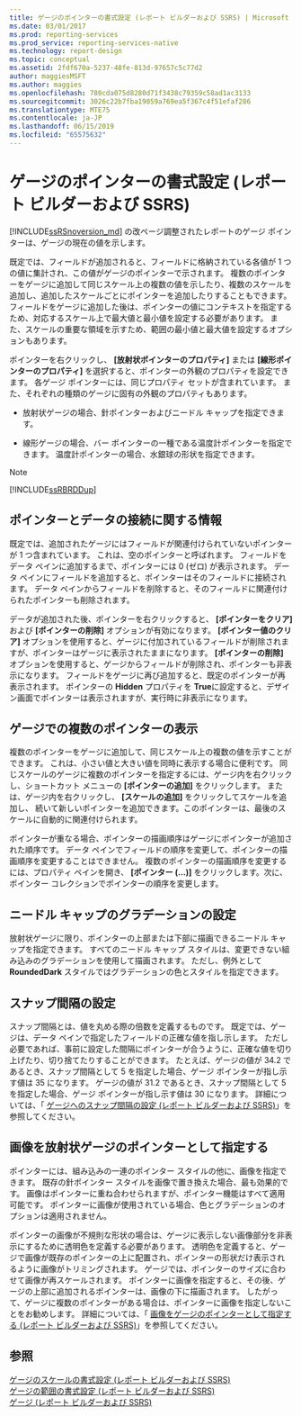 ```yaml
---
title: ゲージのポインターの書式設定 (レポート ビルダーおよび SSRS) | Microsoft Docs
ms.date: 03/01/2017
ms.prod: reporting-services
ms.prod_service: reporting-services-native
ms.technology: report-design
ms.topic: conceptual
ms.assetid: 2fdf670a-5237-48fe-813d-97657c5c77d2
author: maggiesMSFT
ms.author: maggies
ms.openlocfilehash: 780cda075d8280d71f3438c79359c58ad1ac3133
ms.sourcegitcommit: 3026c22b7fba19059a769ea5f367c4f51efaf286
ms.translationtype: MTE75
ms.contentlocale: ja-JP
ms.lasthandoff: 06/15/2019
ms.locfileid: "65575632"
---
```

# <a name="formatting-pointers-on-a-gauge-report-builder-and-ssrs"></a>ゲージのポインターの書式設定 (レポート ビルダーおよび SSRS)
 [!INCLUDE[ssRSnoversion_md](../../includes/ssrsnoversion-md.md)] の改ページ調整されたレポートのゲージ ポインターは、ゲージの現在の値を示します。   
   
 既定では、フィールドが追加されると、フィールドに格納されている各値が 1 つの値に集計され、この値がゲージのポインターで示されます。 複数のポインターをゲージに追加して同じスケール上の複数の値を示したり、複数のスケールを追加し、追加したスケールごとにポインターを追加したりすることもできます。 フィールドをゲージに追加した後は、ポインターの値にコンテキストを指定するため、対応するスケール上で最大値と最小値を設定する必要があります。 また、スケールの重要な領域を示すため、範囲の最小値と最大値を設定するオプションもあります。  
  
 ポインターを右クリックし、 **[放射状ポインターのプロパティ]** または **[線形ポインターのプロパティ]** を選択すると、ポインターの外観のプロパティを設定できます。 各ゲージ ポインターには、同じプロパティ セットが含まれています。 また、それぞれの種類のゲージに固有の外観のプロパティもあります。  
  
-   放射状ゲージの場合、針ポインターおよびニードル キャップを指定できます。  
  
-   線形ゲージの場合、バー ポインターの一種である温度計ポインターを指定できます。 温度計ポインターの場合、水銀球の形状を指定できます。  
  
> [!NOTE]  
>  [!INCLUDE[ssRBRDDup](../../includes/ssrbrddup-md.md)]  
  
##  <a name="HowPointer"></a> ポインターとデータの接続に関する情報  
 既定では、追加されたゲージにはフィールドが関連付けられていないポインターが 1 つ含まれています。 これは、空のポインターと呼ばれます。 フィールドをデータ ペインに追加するまで、ポインターには 0 (ゼロ) が表示されます。 データ ペインにフィールドを追加すると、ポインターはそのフィールドに接続されます。 データ ペインからフィールドを削除すると、そのフィールドに関連付けられたポインターも削除されます。  
  
 データが追加された後、ポインターを右クリックすると、 **[ポインターをクリア]** および **[ポインターの削除]** オプションが有効になります。 **[ポインター値のクリア]** オプションを使用すると、ゲージに付加されているフィールドが削除されますが、ポインターはゲージに表示されたままになります。 **[ポインターの削除]** オプションを使用すると、ゲージからフィールドが削除され、ポインターも非表示になります。 フィールドをゲージに再び追加すると、既定のポインターが再表示されます。 ポインターの **Hidden** プロパティを **True**に設定すると、デザイン画面でポインターは表示されますが、実行時に非表示になります。  
  
##  <a name="DisplayingMultiple"></a> ゲージでの複数のポインターの表示  
 複数のポインターをゲージに追加して、同じスケール上の複数の値を示すことができます。 これは、小さい値と大きい値を同時に表示する場合に便利です。 同じスケールのゲージに複数のポインターを指定するには、ゲージ内を右クリックし、ショートカット メニューの **[ポインターの追加]** をクリックします。 または、ゲージ内を右クリックし、 **[スケールの追加]** をクリックしてスケールを追加し、 続いて新しいポインターを追加できます。このポインターは、最後のスケールに自動的に関連付けられます。  
  
 ポインターが重なる場合、ポインターの描画順序はゲージにポインターが追加された順序です。 データ ペインでフィールドの順序を変更して、ポインターの描画順序を変更することはできません。 複数のポインターの描画順序を変更するには、プロパティ ペインを開き、 **[ポインター (…)]** をクリックします。次に、ポインター コレクションでポインターの順序を変更します。  
  
##  <a name="SettingGradients"></a> ニードル キャップのグラデーションの設定  
 放射状ゲージに限り、ポインターの上部または下部に描画できるニードル キャップを指定できます。 すべてのニードル キャップ スタイルは、変更できない組み込みのグラデーションを使用して描画されます。 ただし、例外として **RoundedDark** スタイルではグラデーションの色とスタイルを指定できます。  
  
##  <a name="SettingSnappingInterval"></a> スナップ間隔の設定  
 スナップ間隔とは、値を丸める際の倍数を定義するものです。 既定では、ゲージは、データ ペインで指定したフィールドの正確な値を指し示します。 ただし必要であれば、事前に設定した間隔にポインターが合うように、正確な値を切り上げたり、切り捨てたりすることができます。 たとえば、ゲージの値が 34.2 であるとき、スナップ間隔として 5 を指定した場合、ゲージ ポインターが指し示す値は 35 になります。 ゲージの値が 31.2 であるとき、スナップ間隔として 5 を指定した場合、ゲージ ポインターが指し示す値は 30 になります。 詳細については、「 [ゲージへのスナップ間隔の設定 (レポート ビルダーおよび SSRS)](https://msdn.microsoft.com/0ece7297-6e2f-47fb-835d-b9e9cce53fe2)」を参照してください。  
  
##  <a name="SpecifyingImage"></a> 画像を放射状ゲージのポインターとして指定する  
 ポインターには、組み込みの一連のポインター スタイルの他に、画像を指定できます。 既存の針ポインター スタイルを画像で置き換えた場合、最も効果的です。 画像はポインターに重ね合わせられますが、ポインター機能はすべて適用可能です。 ポインターに画像が使用されている場合、色とグラデーションのオプションは適用されません。  
  
 ポインターの画像が不規則な形状の場合は、ゲージに表示しない画像部分を非表示にするために透明色を定義する必要があります。 透明色を定義すると、ゲージで画像が既存のポインターの上に配置され、ポインターの形状だけ表示されるように画像がトリミングされます。 ゲージでは、ポインターのサイズに合わせて画像が再スケールされます。 ポインターに画像を指定すると、その後、ゲージの上部に追加されるポインターは、画像の下に描画されます。 したがって、ゲージに複数のポインターがある場合は、ポインターに画像を指定しないことをお勧めします。 詳細については、「 [画像をゲージのポインターとして指定する (レポート ビルダーおよび SSRS)](https://msdn.microsoft.com/9d73b3c3-a068-4868-a2be-0cd261b6e92b)」を参照してください。  
  
## <a name="see-also"></a>参照  
 [ゲージのスケールの書式設定 (レポート ビルダーおよび SSRS)](../../reporting-services/report-design/formatting-scales-on-a-gauge-report-builder-and-ssrs.md)   
 [ゲージの範囲の書式設定 (レポート ビルダーおよび SSRS)](../../reporting-services/report-design/formatting-ranges-on-a-gauge-report-builder-and-ssrs.md)   
 [ゲージ (レポート ビルダーおよび SSRS)](../../reporting-services/report-design/gauges-report-builder-and-ssrs.md)  
  
  
